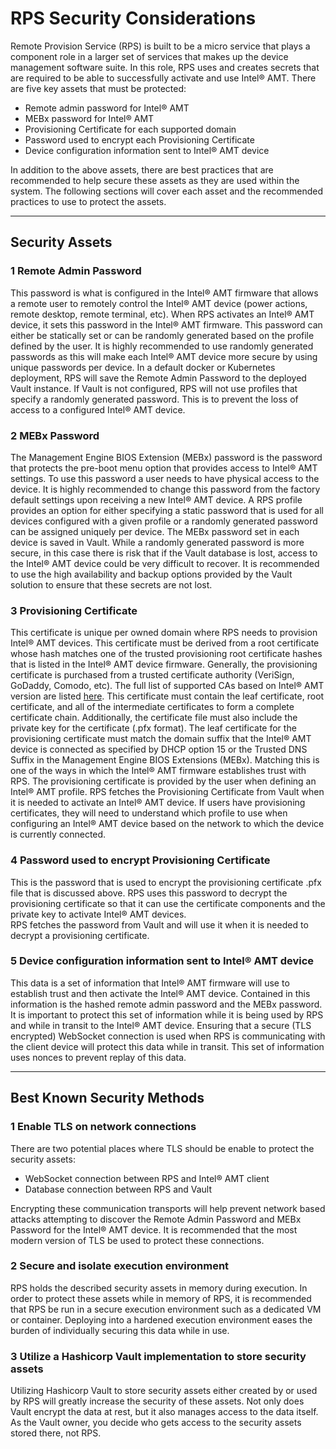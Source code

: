 # RPS Security Considerations

Remote Provision Service (RPS) is built to be a micro service that plays a component role in a larger set of services that makes up the device management software suite.  In this role, RPS uses and creates secrets that are required to be able to successfully activate and use Intel&reg; AMT.  There are five key assets that must be protected:

* Remote admin password for Intel&reg; AMT
* MEBx password for Intel&reg; AMT
* Provisioning Certificate for each supported domain
* Password used to encrypt each Provisioning Certificate
* Device configuration information sent to Intel&reg; AMT device

In addition to the above assets, there are best practices that are recommended to help secure these assets as they are used within the system.  The following sections will cover each asset and the recommended practices to use to protect the assets.

---
## Security Assets

### 1 Remote Admin Password
This password is what is configured in the Intel&reg; AMT firmware that allows a remote user to remotely control the Intel&reg; AMT device (power actions, remote desktop, remote terminal, etc).  When RPS activates an Intel&reg; AMT device, it sets this password in the Intel&reg; AMT firmware.  This password can either be statically set or can be randomly generated based on the profile defined by the user.  It is highly recommended to use randomly generated passwords as this will make each Intel&reg; AMT device more secure by using unique passwords per device.
In a default docker or Kubernetes deployment, RPS will save the Remote Admin Password to the deployed Vault instance.  If Vault is not configured, RPS will not use profiles that specify a randomly generated password.  This is to prevent the loss of access to a configured Intel&reg; AMT device.

### 2 MEBx Password
The Management Engine BIOS Extension (MEBx) password is the password that protects the pre-boot menu option that provides access to Intel&reg; AMT settings.  To use this password a user needs to have physical access to the device.  It is highly recommended to change this password from the factory default settings upon receiving a new Intel&reg; AMT device.  A RPS profile provides an option for either specifying a static password that is used for all devices configured with a given profile or a randomly generated password can be assigned uniquely per device.  The MEBx password set in each device is saved in Vault.
While a randomly generated password is more secure, in this case there is risk that if the Vault database is lost, access to the Intel&reg; AMT device could be very difficult to recover.  It is recommended to use the high availability and backup options provided by the Vault solution to ensure that these secrets are not lost.

### 3 Provisioning Certificate
This certificate is unique per owned domain where RPS needs to provision Intel&reg; AMT devices.  This certificate must be derived from a root certificate whose hash matches one of the trusted provisioning root certificate hashes that is listed in the Intel&reg; AMT device firmware.  Generally, the provisioning certificate is purchased from a trusted certificate authority (VeriSign, GoDaddy, Comodo, etc).  The full list of supported CAs based on Intel&reg; AMT version are listed [here](https://software.intel.com/sites/manageability/AMT_Implementation_and_Reference_Guide/WordDocuments/rootcertificatehashes.htm).  This certificate must contain the leaf certificate, root certificate, and all of the intermediate certificates to form a complete certificate chain.  Additionally, the certificate file must also include the private key for the certificate (.pfx format).  The leaf certificate for the provisioning certificate must match the domain suffix that the Intel&reg; AMT device is connected as specified by DHCP option 15 or the Trusted DNS Suffix in the Management Engine BIOS Extensions (MEBx).  Matching this is one of the ways in which the Intel&reg; AMT firmware establishes trust with RPS. 
The provisioning certificate is provided by the user when defining an Intel&reg; AMT profile.  RPS fetches the Provisioning Certificate from Vault when it is needed to activate an Intel&reg; AMT device.  If users have provisioning certificates, they will need to understand which profile to use when configuring an Intel&reg; AMT device based on the network to which the device is currently connected.

### 4 Password used to encrypt Provisioning Certificate
This is the password that is used to encrypt the provisioning certificate .pfx file that is discussed above.  RPS uses this password to decrypt the provisioning certificate so that it can use the certificate components and the private key to activate Intel&reg; AMT devices.  
RPS fetches the password from Vault and will use it when it is needed to decrypt a provisioning certificate.

### 5 Device configuration information sent to Intel&reg; AMT device
This data is a set of information that Intel&reg; AMT firmware will use to establish trust and then activate the Intel&reg; AMT device.  Contained in this information is the hashed remote admin password and the MEBx password.  It is important to protect this set of information while it is being used by RPS and while in transit to the Intel&reg; AMT device.  Ensuring that a secure (TLS encrypted) WebSocket connection is used when RPS is communicating with the client device will protect this data while in transit.  This set of information uses nonces to prevent replay of this data.

---
## Best Known Security Methods

### 1 Enable TLS on network connections
There are two potential places where TLS should be enable to protect the security assets:
* WebSocket connection between RPS and Intel&reg; AMT client
* Database connection between RPS and Vault

Encrypting these communication transports will help prevent network based attacks attempting to discover the Remote Admin Password and MEBx Password for the Intel&reg; AMT device.  It is recommended that the most modern version of TLS be used to protect these connections.

### 2 Secure and isolate execution environment
RPS holds the described security assets in memory during execution.  In order to protect these assets while in memory of RPS, it is recommended that RPS be run in a secure execution environment such as a dedicated VM or container.  Deploying into a hardened execution environment eases the burden of individually securing this data while in use.

### 3 Utilize a Hashicorp Vault implementation to store security assets
Utilizing Hashicorp Vault to store security assets either created by or used by RPS will greatly increase the security of these assets.  Not only does Vault encrypt the data at rest, but it also manages access to the data itself.  As the Vault owner, you decide who gets access to the security assets stored there, not RPS.
